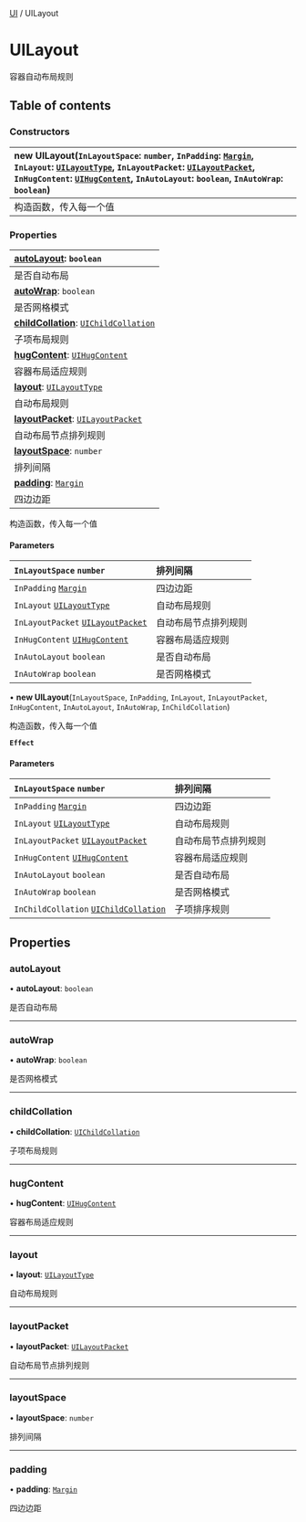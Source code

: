[UI](../groups/Core.UI.md) / UILayout

# UILayout <Badge type="tip" text="Class" /> <Score text="UILayout" />

<p class="content-big"> 容器自动布局规则 </p>

## Table of contents

### Constructors <Score text="Constructors" /> 
| **new UILayout**(`InLayoutSpace`: `number`, `InPadding`: [`Margin`](mw.Margin.md), `InLayout`: [`UILayoutType`](../enums/mw.UILayoutType.md), `InLayoutPacket`: [`UILayoutPacket`](../enums/mw.UILayoutPacket.md), `InHugContent`: [`UIHugContent`](mw.UIHugContent.md), `InAutoLayout`: `boolean`, `InAutoWrap`: `boolean`)  |
| :-----|
| 构造函数，传入每一个值|

### Properties <Score text="Properties" /> 
| **[autoLayout](mw.UILayout.md#autolayout)**: `boolean`  |
| :-----|
| 是否自动布局|
| **[autoWrap](mw.UILayout.md#autowrap)**: `boolean`  |
| 是否网格模式|
| **[childCollation](mw.UILayout.md#childcollation)**: [`UIChildCollation`](mw.UIChildCollation.md)  |
| 子项布局规则|
| **[hugContent](mw.UILayout.md#hugcontent)**: [`UIHugContent`](mw.UIHugContent.md)  |
| 容器布局适应规则|
| **[layout](mw.UILayout.md#layout)**: [`UILayoutType`](../enums/mw.UILayoutType.md)  |
| 自动布局规则|
| **[layoutPacket](mw.UILayout.md#layoutpacket)**: [`UILayoutPacket`](../enums/mw.UILayoutPacket.md)  |
| 自动布局节点排列规则|
| **[layoutSpace](mw.UILayout.md#layoutspace)**: `number`  |
| 排列间隔|
| **[padding](mw.UILayout.md#padding)**: [`Margin`](mw.Margin.md)  |
| 四边边距|

构造函数，传入每一个值


#### Parameters

| `InLayoutSpace` `number` | 排列间隔 |
| :------ | :------ |
| `InPadding` [`Margin`](mw.Margin.md) | 四边边距 |
| `InLayout` [`UILayoutType`](../enums/mw.UILayoutType.md) | 自动布局规则 |
| `InLayoutPacket` [`UILayoutPacket`](../enums/mw.UILayoutPacket.md) | 自动布局节点排列规则 |
| `InHugContent` [`UIHugContent`](mw.UIHugContent.md) | 容器布局适应规则 |
| `InAutoLayout` `boolean` | 是否自动布局 |
| `InAutoWrap` `boolean` | 是否网格模式 |

• **new UILayout**(`InLayoutSpace`, `InPadding`, `InLayout`, `InLayoutPacket`, `InHugContent`, `InAutoLayout`, `InAutoWrap`, `InChildCollation`)

构造函数，传入每一个值

**`Effect`**


#### Parameters

| `InLayoutSpace` `number` | 排列间隔 |
| :------ | :------ |
| `InPadding` [`Margin`](mw.Margin.md) | 四边边距 |
| `InLayout` [`UILayoutType`](../enums/mw.UILayoutType.md) | 自动布局规则 |
| `InLayoutPacket` [`UILayoutPacket`](../enums/mw.UILayoutPacket.md) | 自动布局节点排列规则 |
| `InHugContent` [`UIHugContent`](mw.UIHugContent.md) | 容器布局适应规则 |
| `InAutoLayout` `boolean` | 是否自动布局 |
| `InAutoWrap` `boolean` | 是否网格模式 |
| `InChildCollation` [`UIChildCollation`](mw.UIChildCollation.md) | 子项排序规则 |

## Properties

### autoLayout <Score text="autoLayout" /> 

• **autoLayout**: `boolean`

是否自动布局

___

### autoWrap <Score text="autoWrap" /> 

• **autoWrap**: `boolean`

是否网格模式

___

### childCollation <Score text="childCollation" /> 

• **childCollation**: [`UIChildCollation`](mw.UIChildCollation.md)

子项布局规则

___

### hugContent <Score text="hugContent" /> 

• **hugContent**: [`UIHugContent`](mw.UIHugContent.md)

容器布局适应规则

___

### layout <Score text="layout" /> 

• **layout**: [`UILayoutType`](../enums/mw.UILayoutType.md)

自动布局规则

___

### layoutPacket <Score text="layoutPacket" /> 

• **layoutPacket**: [`UILayoutPacket`](../enums/mw.UILayoutPacket.md)

自动布局节点排列规则

___

### layoutSpace <Score text="layoutSpace" /> 

• **layoutSpace**: `number`

排列间隔

___

### padding <Score text="padding" /> 

• **padding**: [`Margin`](mw.Margin.md)

四边边距
